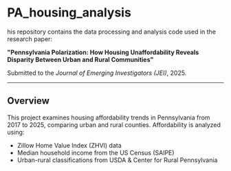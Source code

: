 # PA_housing_analysis
his repository contains the data processing and analysis code used in the research paper:

**"Pennsylvania Polarization: How Housing Unaffordability Reveals Disparity Between Urban and Rural Communities"**

Submitted to the *Journal of Emerging Investigators (JEI)*, 2025.

---

## Overview

This project examines housing affordability trends in Pennsylvania from 2017 to 2025, comparing urban and rural counties. Affordability is analyzed using:

- Zillow Home Value Index (ZHVI) data
- Median household income from the US Census (SAIPE)
- Urban-rural classifications from USDA & Center for Rural Pennsylvania
